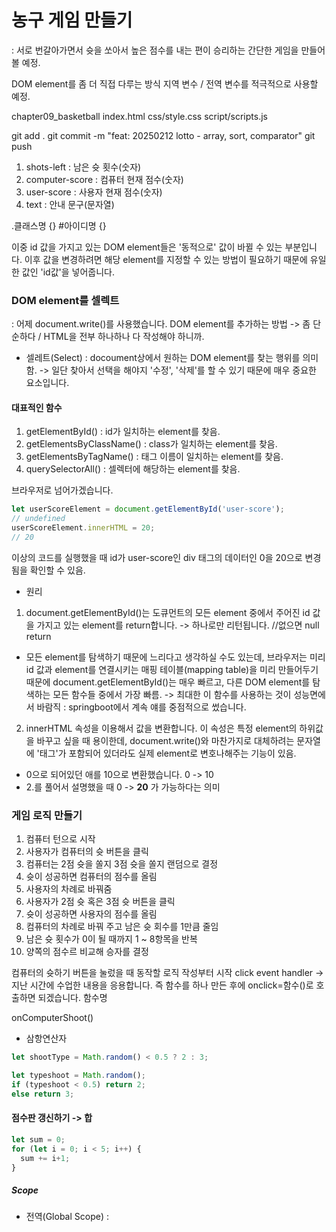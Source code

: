 # 농구 게임 만들기
: 서로 번갈아가면서 슛을 쏘아서 높은 점수를 내는 편이 승리하는 간단한 게임을 만들어볼 예정.

DOM element를 좀 더 직접 다루는 방식 지역 변수 / 전역 변수를 적극적으로 사용할 예정.

chapter09_basketball
index.html
css/style.css
script/scripts.js

git add .
git commit -m "feat: 20250212 lotto - array, sort, comparator"
git push

1. shots-left : 남은 슛 횟수(숫자)
2. computer-score : 컴퓨터 현재 점수(숫자)
3. user-score : 사용자 현재 점수(숫자)
4. text : 안내 문구(문자열)

.클래스명 {}
#아이디명 {}

이중 id 값을 가지고 있는 DOM element들은 '동적으로' 값이 바뀔 수 있는 부분입니다.
이후 값을 변경하려면 해당 element를 지정할 수 있는 방법이 필요하기 때문에 유일한 값인 'id값'을 넣어줍니다.

### DOM element를 셀렉트
: 어제 document.write()를 사용했습니다.
DOM element를 추가하는 방법 -> 좀 단순하다 / HTML을 전부 하나하나 다 작성해야 하니까.

- 셀레트(Select) : docoument상에서 원하는 DOM element를 찾는 행위를 의미함. -> 일단 찾아서 선택을 해야지 '수정', '삭제'를 할 수 있기 때문에 매우 중요한 요소입니다.

#### 대표적인 함수
1. getElementById() : id가 일치하는 element를 찾음.
2. getElementsByClassName() : class가 일치하는 element를 찾음.
3. getElementsByTagName() : 태그 이름이 일치하는 element를 찾음.
4. querySelectorAll() : 셀렉터에 해당하는 element를 찾음.

브라우저로 넘어가겠습니다.

```javascript
let userScoreElement = document.getElementById('user-score');
// undefined
userScoreElement.innerHTML = 20;
// 20
```
이상의 코드를 실행했을 때 id가 user-score인 div 태그의 데이터인 0을 20으로 변경됨을 확인할 수 있음.

- 원리
1. document.getElementById()는 도큐먼트의 모든 element 중에서 주어진 id 값을 가지고 있는 element를 return합니다. -> 하나로만 리턴됩니다. //없으면 null return
- 모든 element를 탐색하기 때문에 느리다고 생각하실 수도 있는데, 브라우저는 미리 id 값과 element를 연결시키는 매핑 테이블(mapping table)을 미리 만들어두기 때문에 document.getElementById()는 매우 빠르고, 다른 DOM element를 탐색하는 모든 함수들 중에서 가장 빠름. -> 최대한 이 함수를 사용하는 것이 성능면에서 바람직 : springboot에서 계속 얘를 중점적으로 썼습니다.
2. innerHTML 속성을 이용해서 값을 변환합니다. 이 속성은 특정 element의 하위값을 바꾸고 싶을 때 용이한데, document.write()와 마찬가지로 대체하려는 문자열에 '태그'가 포함되어 있더라도 실제 element로 변호나해주는 기능이 있음.
- 0으로 되어있던 애를 10으로 변환했습니다. 0 -> 10
- 2.를 풀어서 설명했을 때 0 -> <b>20</b> 가 가능하다는 의미

### 게임 로직 만들기
1. 컴퓨터 턴으로 시작
2. 사용자가 컴퓨터의 슛 버튼을 클릭
3. 컴퓨터는 2점 슛을 쏠지 3점 슛을 쏠지 랜덤으로 결정
4. 슛이 성공하면 컴퓨터의 점수를 올림
5. 사용자의 차례로 바꿔줌
6. 사용자가 2점 슛 혹은 3점 슛 버튼을 클릭
7. 슛이 성공하면 사용자의 점수를 올림
8. 컴퓨터의 차례로 바꿔 주고 남은 슛 회수를 1만큼 줄임
9. 남은 슛 횟수가 0이 될 때까지 1 ~ 8항목을 반복
10. 양쪽의 점수르 비교해 승자를 결정

컴퓨터의 슛하기 버튼을 눌렀을 때 동작할 로직 작성부터 시작
click event handler -> 지난 시간에 수업한 내용을 응용합니다.
즉 함수를 하나 만든 후에 onclick=함수()로 호출하면 되겠습니다.
함수명

onComputerShoot()

- 삼항연산자
```javascript
let shootType = Math.random() < 0.5 ? 2 : 3;

let typeshoot = Math.random();
if (typeshoot < 0.5) return 2;
else return 3;
```

#### 점수판 갱신하기 -> 합
```javascript
let sum = 0;
for (let i = 0; i < 5; i++) {
  sum += i+1;
}
```

##### Scope
- 전역(Global Scope) : <script>태그나 script 파일 안에 선언된 변수들 중에서 특정 함수의 블록 안에 위치하지 않은 모든 변수를 '전역 변수'라고 함.
- 지역(Local Scope) : 함수 내에서 정읳나 변수
    ex) 함수 a와 함수 b가 있다고 가정했을 때, a 함수 내에 c라는 변수가 '선언'되고, b 함수 내에서 다시 c라는 변수를 '선언' 한다고 하더라도 오류가 발생하지 않음.

JS에서는 어떠한 변수를 찾을 때, 현재의 로컬 스코프에서 찾아본 후에 없으면 글로벌 스코프가 나올 때까지 하나씩 상위 부모 스코프로 거슬러 올라가게 됨.

그래서 scripts.js에서 현재 함수 내에 선언된 지역 변수로 인해 개발자가 의도한 결과값이 나오지 않았습니다. -> 전역으로 선언하면 좀 괜찮아질 것이다.

#### 사용자 슛 로직 구현하기 ->
onComputershoot()을 기준으로
onUserShoot(shootType) 형태로 구현 -> onclick=onUserShoot(2), onclick=onUserShoot(3) 형태로

#### 게임 규칙 구현하기
: 현재 상황에서의 문제점

1. 순서를 고정시켰음에도 불구하고 User부터 슛이 가능한 상황
- 해당 문제를 해결하기 위해서는 현재 누구의 차례인지를 확인하고, 본인의 차례가 아닌데 슛 버튼이 클릭됐다면 그대로 함수를 종료해버리는 방식을 선택할 수 있을 것 같습니다.

```javascript
// 1
if (!isComputerTurn) return;

// 2
if (!isComputerTurn) {
  return;
}
```
- 코드 블럭이 없는 if문 -> if뿐만 아니라 for, while 문 등에서 단 하나의 실행문만 존재할 경우 코드 블럭이 없더라도 정상적으로 구현이 됩니다.

- 문제는 1, 2번 스타일은개발자들 사이에서는 호불호가 좀 나뉘는 편이라서 프로젝트나 회사 차원에서 한 가지 스타일로 통제하는 경우도 있습니다.

그리고 저희가 실제로 이상의 코드까지 구현했을 때 생기는 불편한 점에 관해 고려할 필요가 있습니다.

```javascript
  let computerButtons = document.getElementsByClassName('btn-computer');

  for (let i = 0; i < computerButtons.length; i++) {
    computerButtons[i].disabled = true;
  }

  let userButtons = document.getElementsByClassName('btn-user');

  for (let i = 0; i < userButtons.length; i++) {
    userButtons[i].disabled = false;
  }
```

이상의 코드를 통해 button 속성에 class를 집어넣었음을 확인할 수 있고, computerButtons.disabled가 true라면 userButtons.disabled가 false가 되도록 작성했습니다.

##### 처리 과정
1. document.getElementsByClassName()을 통해서 btn-computer라는 클래스를 가진 element들을 가지고 왔습니다. -> element가 복수인데 -> '배열'과 같은 형태로 들어오게됨.

- 이상을 이유로 btn-computer class가 하나만 있음에도 불구하고 return된 자료형이 배열이기 때문에 굳이 Java 기준으로 따진다면
boolean[] arr01 = new arr01[1]; 이라서 내부의 element를 직접 추출해야지만 index 넘버 0번지에 있는 요소를 false나 true로 바꾸는 등의 연산을 할 수 있음.

즉, arr01이 배열인 이상 arr01 = false;와 같은 연산이 불가능하기 때문에 class가 하나만 있더라도 반복문을 통한 element 추출이 강제됨.
